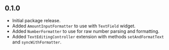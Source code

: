 ## 0.1.0

* Initial package release.
* Added `AmountInputFormatter` to use with `TextField` widget.
* Added `NumberFormatter` to use for raw number parsing and formatting.
* Added `TextEditingController` extension with methods `setAndFormatText` and `syncWithFormatter`.
